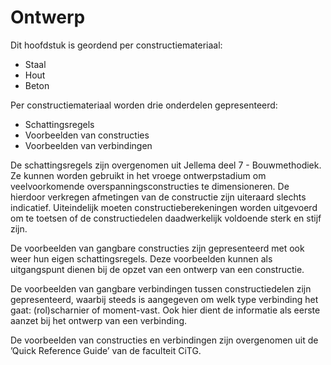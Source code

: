 # Ontwerp

Dit hoofdstuk is geordend per constructiemateriaal:
- Staal
- Hout
- Beton

Per constructiemateriaal worden drie onderdelen gepresenteerd:
- Schattingsregels
- Voorbeelden van constructies
- Voorbeelden van verbindingen

De schattingsregels zijn overgenomen uit Jellema deel 7 - Bouwmethodiek. Ze kunnen worden gebruikt in het vroege ontwerpstadium om veelvoorkomende overspanningsconstructies te dimensioneren. De hierdoor verkregen afmetingen van de constructie zijn uiteraard slechts indicatief. Uiteindelijk moeten constructieberekeningen worden uitgevoerd om te toetsen of de constructiedelen daadwerkelijk voldoende sterk en stijf zijn. 

De voorbeelden van gangbare constructies zijn gepresenteerd met ook weer hun eigen schattingsregels. Deze voorbeelden kunnen als uitgangspunt dienen bij de opzet van een ontwerp van een constructie. 

De voorbeelden van gangbare verbindingen tussen constructiedelen zijn gepresenteerd, waarbij steeds is aangegeven om welk type verbinding het gaat: (rol)scharnier of moment-vast. Ook hier dient de informatie als eerste aanzet bij het ontwerp van een verbinding. 

De voorbeelden van constructies en verbindingen zijn overgenomen uit de ’Quick Reference Guide’ van de faculteit CiTG.